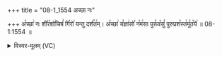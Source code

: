+++
title = "08-1_1554 अच्छा नः"

+++
अ꣡च्छा꣢ नः शी꣣र꣡शो꣢चिषं꣣ गि꣡रो꣢ यन्तु दर्श꣣त꣢म्। अ꣡च्छा꣢ य꣣ज्ञा꣢सो꣣ न꣡म꣢सा पुरू꣣व꣡सुं꣢ पुरुप्रश꣣स्त꣢मू꣣त꣡ये꣢ ॥ 08-1:1554 ॥

<details><summary>विस्वर-मूलम् (VC)</summary>

अच्छा नः शीरशोचिषं गिरो यन्तु दर्शतम् । अच्छा यज्ञासो नमसा पुरूवसुं पुरुप्रशस्तमूतये ॥१५५४॥
</details>